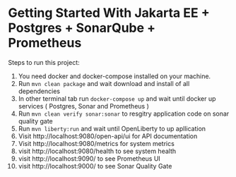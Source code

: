 # Getting Started With Jakarta EE + Postgres + SonarQube + Prometheus

Steps to run this project:

1. You need docker and docker-compose installed on your machine.
2. Run ```mvn clean package``` and wait download and install of all dependencies
3. In other terminal tab run ```docker-compose up``` and wait until docker up services (  Postgres, Sonar and Prometheus  )
4. Run ```mvn clean verify sonar:sonar```  to resgitry application code on sonar quality gate
4. Run ``` mvn liberty:run ``` and wait until OpenLiberty to up apllication
5. Visit http://localhost:9080/open-api/ui for API documentation
6. Visit http://localhost:9080/metrics for system metrics
7. visit http://localhost:9080/health to see system health
8. visit http://localhost:9090/ to see Prometheus UI
9. visit http://localhost:9000/ to see Sonar Quality Gate


